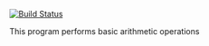 [![Build Status](https://travis-ci.com/kyoussef77/PythonDockerCalculator.svg?branch=Personal_Project)](https://travis-ci.com/kyoussef77/PythonDockerCalculator)

This program performs basic arithmetic operations